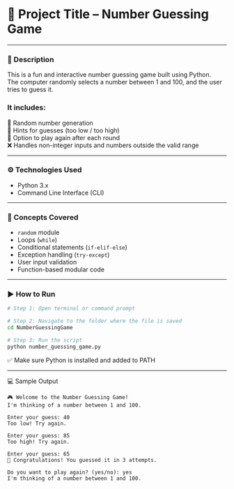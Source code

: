 # 🎯 Project Title – Number Guessing Game

---

### 📌 Description  
This is a fun and interactive number guessing game built using Python.  
The computer randomly selects a number between 1 and 100, and the user tries to guess it.

### It includes:

🔢 Random number generation  
🎯 Hints for guesses (too low / too high)  
🔁 Option to play again after each round  
❌ Handles non-integer inputs and numbers outside the valid range

---

### ⚙️ Technologies Used  
- Python 3.x  
- Command Line Interface (CLI)

---

### 🧠 Concepts Covered  
- `random` module  
- Loops (`while`)  
- Conditional statements (`if-elif-else`)  
- Exception handling (`try-except`)  
- User input validation  
- Function-based modular code

---

### ▶️ How to Run

```bash
# Step 1: Open terminal or command prompt

# Step 2: Navigate to the folder where the file is saved
cd NumberGuessingGame

# Step 3: Run the script
python number_guessing_game.py
```

✅ Make sure Python is installed and added to PATH

---

💻 Sample Output
```
🎮 Welcome to the Number Guessing Game!
I'm thinking of a number between 1 and 100.

Enter your guess: 40  
Too low! Try again.

Enter your guess: 85  
Too high! Try again.

Enter your guess: 65  
🎉 Congratulations! You guessed it in 3 attempts.

Do you want to play again? (yes/no): yes
I'm thinking of a number between 1 and 100.

